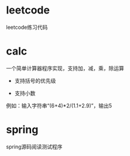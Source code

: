 # leetcode

leetcode练习代码

# calc

一个简单计算器程序实现，支持加，减，乘，除运算

- 支持括号的优先级

- 支持小数

例如：输入字符串“(6+4)*2/(1.1+2.9)”，输出5

# spring

spring源码阅读测试程序

